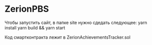 # ZerionPBS
Чтобы запустить сайт, в папке site нужно сдедать следующее:
yarn install
yarn build && yarn start


Код смартконтракта лежит в ZerionAchievementsTracker.sol
